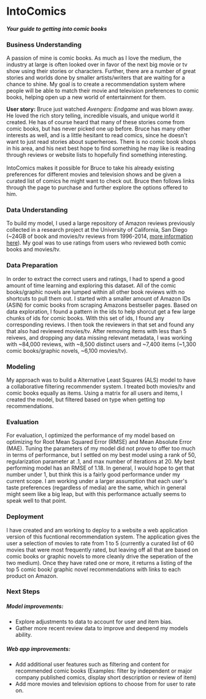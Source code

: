 # IntoComics
#### <em>Your guide to getting into comic books</em>
### Business Understanding
A passion of mine is comic books. As much as I love the medium, the industry at large is often looked over in favor of the next big movie or tv show using their stories or characters. Further, there are a number of great stories and worlds done by smaller artists/writers that are waiting for a chance to shine. My goal is to create a recommendation system where people will be able to match their movie and television preferences to comic books, helping open up a new world of entertainment for them. 

<b>User story:</b> Bruce just watched <em>Avengers: Endgame</em> and was blown away.  He loved the rich story telling, incredible visuals, and unique world it created. He has of course heard that many of these stories come from comic books, but has never picked one up before. Bruce has many other interests as well, and is a little hesitant to read comics, since he doesn't want to just read stories about superheroes. There is no comic book shops in his area, and his next best hope to find something he may like is reading through reviews or website lists to hopefully find something interesting.
<br/><br/>
IntoComics makes it possible for Bruce to take his already existing preferences for different movies and television shows and be given a curated list of comics he might want to check out.  Bruce then follows links through the page to purchase and further explore the options offered to him. 

### Data Understanding
To build my model, I used a large repository of Amazon reviews previously collected in a research project at the University of California, San Diego (~24GB of book and movies/tv reviews from 1996-2014, [more information here](http://jmcauley.ucsd.edu/data/amazon/links.html)). My goal was to use ratings from users who reviewed both comic books and movies/tv.

### Data Preparation
In order to extract the correct users and ratings, I had to spend a good amount of time learning and exploring this dataset. All of the comic books/graphic novels are lumped within all other book reviews with no shortcuts to pull them out. I started with a smaller amount of Amazon IDs (ASIN) for comic books from scraping Amazons bestseller pages. Based on data exploration, I found a pattern in the ids to help shorcut get a few large chunks of ids for comic books. With this set of ids, I found any corresponding reviews. I then took the reviewers in that set and found any that also had reviewed movies/tv. After removing items with less than 5 reivews, and dropping any data missing relevant metadata, I was working with ~84,000 reviews, with ~8,500 distinct users and ~7,400 items (~1,300 comic books/graphic novels, ~6,100 movies/tv).

### Modeling
My approach was to build a Alternative Least Squares (ALS) model to have a collaborative filtering recommender system. I treated both movies/tv and comic books equally as items. Using a matrix for all users and items, I created the model, but filtered based on type when getting top recommendations.  

### Evaluation
For evaluation, I optimized the performance of my model based on optimizing for Root Mean Squared Error (RMSE) and Mean Absolute Error (MAE). Tuning the parameters of my model did not prove to offer too much in terms of performance, but I settled on my best model using a rank of 50, regularization parameter at .1, and max number of iterations at 20. My best performing model has an RMSE of 1.18.  In general, I would hope to get that number under 1, but think this is a fairly good performance under my current scope. I am working under a larger assumption that each user's taste preferences (regardless of media) are the same, which in general might seem like a big leap, but with this performance actually seems to speak well to that point. 

### Deployment
I have created and am working to deploy to a website a web application version of this fucntional recommendation system.  The application gives the user a selection of movies to rate from 1 to 5 (currently a curated list of 60 movies that were most frequently rated, but leaving off all that are based on comic books or graphic novels to more cleanly drive the seperation of the two medium). Once they have rated one or more, it returns a listing of the top 5 comic book/ graphic novel recommendations with links to each product on Amazon.

### Next Steps
##### Model improvements:
* Explore adjustments to data to account for user and item bias.
* Gather more recent review data to improve and deepend my models ability.

##### Web app improvements:
* Add additional user features such as filtering and content for recommended comic books (Examples: filter by independent or major company published comics, display short description or review of item)
* Add more movies and television options to choose from for user to rate on.
